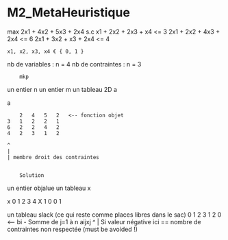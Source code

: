 # M2_MetaHeuristique

max 2x1 + 4x2 + 5x3 + 2x4
s.c
	x1 + 2x2 + 2x3 + x4 <= 3
	2x1 + 2x2 + 4x3 + 2x4 <= 6
	2x1 + 3x2 + x3 + 2x4 <= 4
	
	x1, x2, x3, x4 € { 0, 1 }

nb de variables : n =  4
nb de contraintes : n = 3

		mkp
un entier n
un entier m
un tableau 2D a

a

		2	4	5	2	<-- fonction objet
	3	1	2	2	1
	6	2	2	4	2
	4	2	3	1	2

	^
	|
	| membre droit des contraintes
	
	
		Solution
un entier objalue
un tableau x

x
0	1	2	3	4
X	1	0	0	1

un tableau slack (ce qui reste comme places libres dans le sac)
0	1	2	3
	1	2	0	<-- bi - Somme de j=1 à n aijxj
^
| Si valeur négative ici == nombre de contraintes non respectée (must be avoided !)


